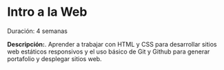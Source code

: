 # Intro a la Web

Duración: 4 semanas

**Descripción:**.
Aprender a trabajar con HTML y CSS para desarrollar sitios web estáticos responsivos y el uso básico de Git y Github para generar portafolio y desplegar sitios web.

